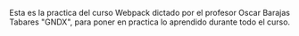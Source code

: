 Esta es la practica del curso Webpack dictado por el profesor Oscar Barajas Tabares "GNDX", para poner en practica lo aprendido durante todo el curso.
